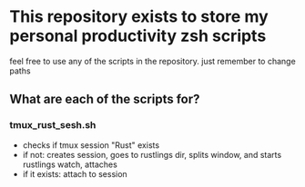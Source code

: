 # This repository exists to store my personal productivity zsh scripts
feel free to use any of the scripts in the repository. just remember to change paths

## What are each of the scripts for?
### tmux_rust_sesh.sh
- checks if tmux session "Rust" exists
- if not: creates session, goes to rustlings dir, splits window, and starts rustlings watch, attaches
- if it exists: attach to session



